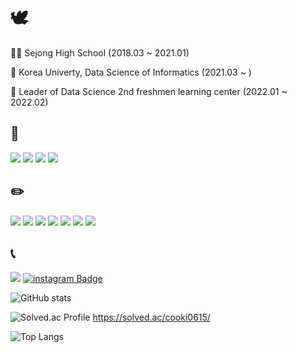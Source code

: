 # 🕊️
🧑‍🎓 Sejong High School (2018.03 ~ 2021.01)

🐯 Korea Univerty, Data Science of Informatics (2021.03 ~ )

🐯 Leader of Data Science 2nd freshmen learning center (2022.01 ~ 2022.02)

## 🔨
<img src="https://img.shields.io/badge/Python-3766AB?style=flat-square&logo=Python&logoColor=white"/></a>
<img src="https://img.shields.io/badge/C-A8B9CC?style=flat-square&logo=C&logoColor=white"/></a>
<img src="https://img.shields.io/badge/C++-00599C?style=flat-square&logo=cplusplus&logoColor=white"/></a>
<img src="https://img.shields.io/badge/R-276DC3?style=flat-square&logo=R&logoColor=white"/></a>

## ✏️
<img src="https://img.shields.io/badge/Sololearn-149EF2?style=flat-square&logo=Sololearn&logoColor=white"/></a>
<img src="https://img.shields.io/badge/scikit_learn-F7931E?style=flat-square&logo=scikit-learn&logoColor=white"/></a>
<img src="https://img.shields.io/badge/NumPy-013243?style=flat-square&logo=NumPy&logoColor=white"/></a>
<img src="https://img.shields.io/badge/pandas-150458?style=flat-square&logo=pandas&logoColor=white"/></a>
<img src="https://img.shields.io/badge/Google_Colab-F9AB00?style=flat-square&logo=Google Colab&logoColor=white"/></a>
<img src="https://img.shields.io/badge/TensorFlow-FF6F00?style=flat-square&logo=TensorFlow&logoColor=white"/></a>
<img src="https://img.shields.io/badge/Keras-D00000?style=flat-square&logo=Keras&logoColor=white"/></a>

## 📞
<a href="mailto:cooki0615@korea.ac.kr" target="_blank"><img src="https://img.shields.io/badge/Gmail-EA4335?style=flat-square&logoGmail&logoColor=white" ></a>
[![instagram Badge](https://img.shields.io/badge/@99_bidulki_99-E4405F?style=flat-square&logo=Instagram&logoColor=white)](https://www.instagram.com/99_bidulki_99/) &nbsp;

![GitHub stats](https://github-readme-stats.vercel.app/api?username=bidulki-99&show_icons=true&theme=radical)

![Solved.ac Profile](http://mazassumnida.wtf/api/v2/generate_badge?boj=cooki0615) https://solved.ac/cooki0615/

![Top Langs](https://github-readme-stats.vercel.app/api/top-langs/?username=bidulki-99&layout=compact)
